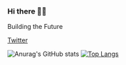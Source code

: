 ### Hi there 👋🏼

Building the Future

<a href="https://twitter.com/randyhattab">Twitter</a>

![Anurag's GitHub stats](https://github-readme-stats.vercel.app/api?username=randyh0120&count_private=true&show_icons=true)
[![Top Langs](https://github-readme-stats.vercel.app/api/top-langs/?username=randyh0120&layout=compact)](https://github.com/anuraghazra/github-readme-stats)

<!--
**randyh0120/randyh0120** is a ✨ _special_ ✨ repository because its `README.md` (this file) appears on your GitHub profile.

Here are some ideas to get you started:

- 🔭 I’m currently working on 
- 🌱 I’m currently learning ...
- 👯 I’m looking to collaborate on ...
- 🤔 I’m looking for help with ...
- 💬 Ask me about ...
- 📫 How to reach me: ...
- 😄 Pronouns: ...
- ⚡ Fun fact: ...
-->
